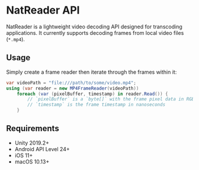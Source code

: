 # NatReader API
NatReader is a lightweight video decoding API designed for transcoding applications. It currently supports decoding frames from local video files (`*.mp4`).

## Usage
Simply create a frame reader then iterate through the frames within it:
```csharp
var videoPath = "file:///path/to/some/video.mp4";
using (var reader = new MP4FrameReader(videoPath))
    foreach (var (pixelBuffer, timestamp) in reader.Read()) {
        // `pixelBuffer` is a `byte[]` with the frame pixel data in RGBA32 layout
        // `timestamp` is the frame timestamp in nanoseconds
    }
```

## Requirements
- Unity 2019.2+
- Android API Level 24+
- iOS 11+
- macOS 10.13+